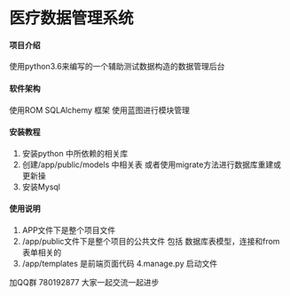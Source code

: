 # 医疗数据管理系统

#### 项目介绍
使用python3.6来编写的一个辅助测试数据构造的数据管理后台

#### 软件架构
使用ROM SQLAlchemy 框架 使用蓝图进行模块管理

#### 安装教程

1. 安装python 中所依赖的相关库
2. 创建/app/public/models 中相关表 或者使用migrate方法进行数据库重建或更新操
3. 安装Mysql

#### 使用说明

1. APP文件下是整个项目文件
2. /app/public文件下是整个项目的公共文件 包括 数据库表模型，连接和from 表单相关的
3. /app/templates 是前端页面代码
4.manage.py 启动文件

加QQ群 780192877 大家一起交流一起进步
